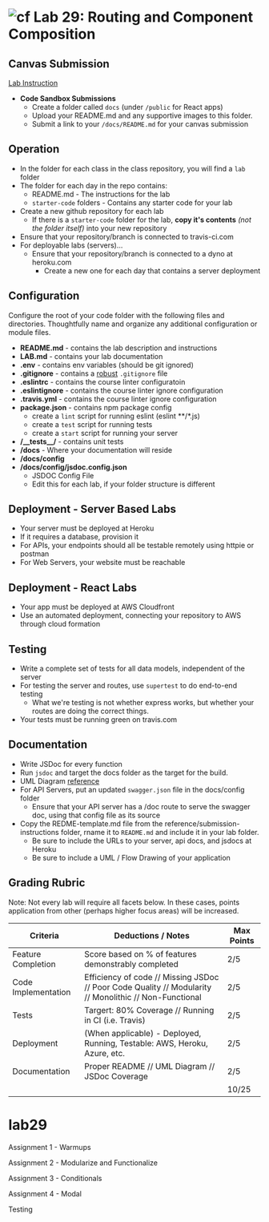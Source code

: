 ![cf](http://i.imgur.com/7v5ASc8.png) Lab 29: Routing and Component Composition
============================================================================

## Canvas Submission
[Lab Instruction](./LAB.md)
* **Code Sandbox Submissions**
  * Create a folder called `docs` (under `/public` for React apps)
  * Upload your README.md and any supportive images to this folder.
  * Submit a link to your `/docs/README.md` for your canvas submission

## Operation
* In the folder for each class in the class repository, you will find a `lab` folder
* The folder for each day in the repo contains:
  * README.md - The instructions for the lab
  * `starter-code` folders - Contains any starter code for your lab
* Create a new github repository for each lab
  * If there is a `starter-code` folder for the lab, **copy it's contents** *(not the folder itself)* into your new repository
* Ensure that your repository/branch is connected to travis-ci.com
* For deployable labs (servers)...
  * Ensure that your repository/branch is connected to a dyno at heroku.com
    * Create a new one for each day that contains a server deployment

## Configuration
 Configure the root of your code folder with the following files and directories. Thoughtfully name and organize any additional configuration or module files.
 * **README.md** - contains the lab description and instructions
 * **LAB.md** - contains your lab documentation
 * **.env** - contains env variables (should be git ignored)
 * **.gitignore** - contains a [robust](http://gitignore.io) `.gitignore` file
 * **.eslintrc** - contains the course linter configuratoin
 * **.eslintignore** - contains the course linter ignore configuration
 * **.travis.yml** - contains the course linter ignore configuration
 * **package.json** - contains npm package config
   * create a `lint` script for running eslint (eslint **/*.js)
   * create a `test` script for running tests
   * create a `start` script for running your server
 * **/\_\_tests\_\_/** - contains unit tests
 * **/docs** - Where your documentation will reside
 * **/docs/config**
 * **/docs/config/jsdoc.config.json**
   * JSDOC Config File
   * Edit this for each lab, if your folder structure is different

## Deployment - Server Based Labs
 * Your server must be deployed at Heroku
 * If it requires a database, provision it
 * For APIs, your endpoints should all be testable remotely using httpie or postman
 * For Web Servers, your website must be reachable

## Deployment - React Labs
 * Your app must be deployed at AWS Cloudfront
 * Use an automated deployment, connecting your repository to AWS through cloud formation

## Testing
 * Write a complete set of tests for all data models, independent of the server
 * For testing the server and routes, use `supertest` to do end-to-end testing
   * What we're testing is not whether express works, but whether your routes are doing the correct things.
 * Your tests must be running green on travis.com

##  Documentation
 * Write JSDoc for every function
 * Run `jsdoc` and target the docs folder as the target for the build.
 * UML Diagram [reference](https://www.uml-diagrams.org/index-examples.html)
 * For API Servers, put an updated `swagger.json` file in the docs/config folder
   * Ensure that your API server has a /doc route to serve the swagger doc, using that config file as its source
 * Copy the REDME-template.md file from the reference/submission-instructions folder, rname it to `README.md` and include it in your lab folder.
   * Be sure to include the URLs to your server, api docs, and jsdocs at Heroku
   * Be sure to include a UML / Flow Drawing of your application


## Grading Rubric
Note: Not every lab will require all facets below. In these cases, points application from other (perhaps higher focus areas) will be increased.


| Criteria            | Deductions / Notes                                                                                     | Max Points |
| ------------------- | ------------------------------------------------------------------------------------------------------ | ---------- |
| Feature Completion  | Score based on % of features demonstrably completed                                                    | 2/5        |
| Code Implementation | Efficiency of code // Missing JSDoc // Poor Code Quality // Modularity // Monolithic // Non-Functional | 2/5        |
| Tests               | Targert: 80% Coverage // Running in CI (i.e. Travis)                                                   | 2/5        |
| Deployment          | (When applicable) - Deployed, Running, Testable: AWS, Heroku, Azure, etc.                              | 2/5        |
| Documentation       | Proper README // UML Diagram // JSDoc Coverage                                                         | 2/5        |
|                     |                                                                                                        | 10/25      |



# lab29

Assignment 1 - Warmups

Assignment 2 - Modularize and Functionalize

Assignment 3 - Conditionals

Assignment 4 - Modal

Testing
